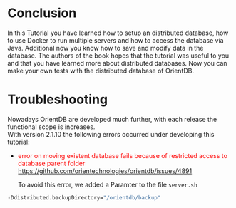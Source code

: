 # Conclusion

In this Tutorial you have learned how to setup an distributed database, how to use Docker to run multiple servers and how to access the database via Java. Additional now you know how to save and modify data in the database. The authors of the book hopes that the tutorial was useful to you and that you have learned more about distributed databases. Now you can make your own tests with the distributed database of OrientDB.
    
    
# Troubleshooting

Nowadays OrientDB are developed much further, with each release the 
functional scope is increases.  
With version 2.1.10 the following errors occurred under developing this tutorial:

* <font color="red">error on moving existent database fails because of restricted access to database parent folder</font>  
https://github.com/orientechnologies/orientdb/issues/4891

  To avoid this error, we added a Paramter to the file `server.sh`
```bash
-Ddistributed.backupDirectory="/orientdb/backup"
```
